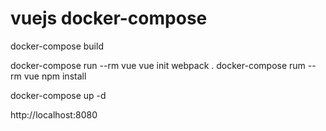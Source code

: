 # vuejs docker-compose

docker-compose build

docker-compose run --rm vue vue init webpack .
docker-compose rum --rm vue npm install

docker-compose up -d

http://localhost:8080